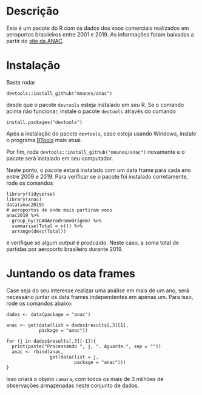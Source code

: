 # Descrição

Este é um pacote do R com os dados dos voos comerciais realizados em aeroportos brasileiros entre 2001 e 2019. As informações foram baixadas a partir do [site da ANAC](https://sas.anac.gov.br/sas/vraarquivos/).

# Instalação

Basta rodar

    devtools::install_github("mnunes/anac")
    
desde que o pacote `devtools` esteja instalado em seu R. Se o comando acima não funcionar, instale o pacote `devtools` através do comando

    install.packages("devtools")
    
Após a instalação do pacote `devtools`, caso esteja usando Windows, instale o programa [RTools](https://cran.r-project.org/bin/windows/Rtools/) mais atual.

Por fim, rode `devtools::install_github("mnunes/anac")` novamente e o pacote será instalado em seu computador.

Neste ponto, o pacote estará instalado com um data frame para cada ano entre 2009 e 2019. Para verificar se o pacote foi instalado corretamente, rode os comandos

    library(tidyverse)
    library(anac)
    data(anac2019)
    # aeroportos de onde mais partiram voos
    anac2019 %>%
      group_by(ICAOAerodromoOrigem) %>%
      summarise(Total = n()) %>%
      arrange(desc(Total))

e verifique se algum _output_ é produzido. Neste caso, a soma total de partidas por aeroporto brasileiro durante 2019.

# Juntando os data frames

Case seja do seu interesse realizar uma análise em mais de um ano, será necessário juntar os data frames independentes em apenas um. Para isso, rode os comandos abaixo:

    dados <- data(package = "anac")
    
    anac <- get(data(list = dados$results[,3][1],
                package = "anac"))
    
    for (j in dados$results[,3][-1]){
      print(paste("Processando ", j, ". Aguarde.", sep = ""))
      anac <- rbind(anac,
                    get(data(list = j,
                             package = "anac")))
    }

Isso criará o objeto `camara`, com todos os mais de 3 milhões de observações armazenadas neste conjunto de dados. 

